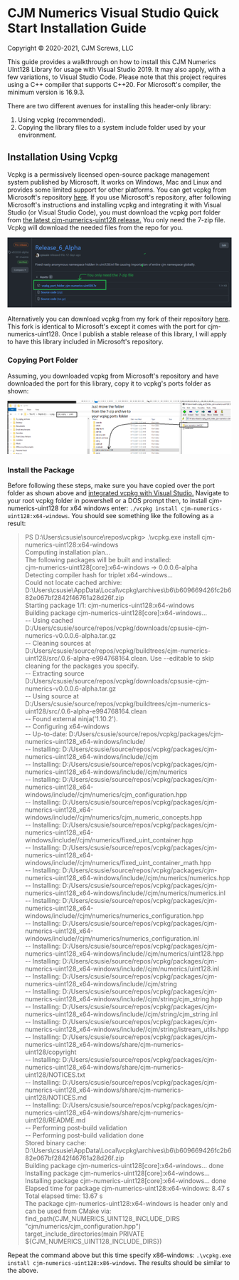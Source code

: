# CJM Numerics Visual Studio Quick Start Installation Guide
Copyright © 2020-2021, CJM Screws, LLC

This guide provides a walkthrough on how to install this CJM Numerics UInt128 Library for usage with Visual Studio 2019.  It may also apply, with a few variations, to Visual Studio Code.  Please note that this project requires using a C++ compiler that supports C++20.  For Microsoft's compiler, the minimum version is 16.9.3.  

There are two different avenues for installing this header-only library:  
1. Using vcpkg (recommended).
2. Copying the library files to a system include folder used by your environment.

## Installation Using Vcpkg

Vcpkg is a permissively licensed open-source package management system published by Microsoft.  It works on Windows, Mac and Linux and provides some limited support for other platforms.  You can get vcpkg from Microsoft's repository [here][1].  If you use Microsoft's repository, after following Microsoft's instructions and installing vcpkg and integrating it with Visual Studio (or Visual Studio Code), you must download the vcpkg port folder from [the latest cjm-numerics-uint128 release.][2]  You only need the 7-zip file.  Vcpkg will download the needed files from the repo for you.  

![Downloading 7-zip file from Releases.](images/downloading_port/download_from_releases.PNG)

Alternatively you can download vcpkg from my fork of their repository [here][3].  This fork is identical to Microsoft's except it comes with the port for cjm-numerics-uint128.  Once I publish a stable release of this library, I will apply to have this library included in Microsoft's repository.  
  
### Copying Port Folder  

Assuming, you downloaded vcpkg from Microsoft's repository and have downloaded the port for this library, copy it to vcpkg's ports folder as shown:  
  
![Copy over entire folder to Ports](images/downloading_port/copy_folder_to_vcpkg_port_folder.PNG)



### Install the Package  

Before following these steps, make sure you have copied over the port folder as shown above and [integrated vcpkg with Visual Studio.][4]  Navigate to your root vcpkg folder in powershell or a DOS prompt then, to install cjm-numerics-uint128 for x64 windows enter: `./vcpkg install cjm-numerics-uint128:x64-windows`. You should see something like the following as a result:  

> PS D:\Users\csusie\source\repos\vcpkg> .\vcpkg.exe install cjm-numerics-uint128:x64-windows  
Computing installation plan...  
The following packages will be built and installed:  
    cjm-numerics-uint128[core]:x64-windows -> 0.0.0.6-alpha  
Detecting compiler hash for triplet x64-windows...  
Could not locate cached archive:   D:\Users\csusie\AppData\Local\vcpkg\archives\b6\b609669426fc2b682e067bf2842f46761a28d26f.zip  
Starting package 1/1: cjm-numerics-uint128:x64-windows  
Building package cjm-numerics-uint128[core]:x64-windows...  
-- Using cached D:/Users/csusie/source/repos/vcpkg/downloads/cpsusie-cjm-numerics-v0.0.0.6-alpha.tar.gz  
-- Cleaning sources at D:/Users/csusie/source/repos/vcpkg/buildtrees/cjm-numerics-uint128/src/.0.6-alpha-e994768164.clean. Use --editable to skip cleaning for the packages you specify.  
-- Extracting source D:/Users/csusie/source/repos/vcpkg/downloads/cpsusie-cjm-numerics-v0.0.0.6-alpha.tar.gz  
-- Using source at D:/Users/csusie/source/repos/vcpkg/buildtrees/cjm-numerics-uint128/src/.0.6-alpha-e994768164.clean  
-- Found external ninja('1.10.2').  
-- Configuring x64-windows  
-- Up-to-date: D:/Users/csusie/source/repos/vcpkg/packages/cjm-numerics-uint128_x64-windows/include/  
-- Installing: D:/Users/csusie/source/repos/vcpkg/packages/cjm-numerics-uint128_x64-windows/include//cjm  
-- Installing: D:/Users/csusie/source/repos/vcpkg/packages/cjm-numerics-uint128_x64-windows/include//cjm/numerics  
-- Installing: D:/Users/csusie/source/repos/vcpkg/packages/cjm-numerics-uint128_x64-windows/include//cjm/numerics/cjm_configuration.hpp  
-- Installing: D:/Users/csusie/source/repos/vcpkg/packages/cjm-numerics-uint128_x64-windows/include//cjm/numerics/cjm_numeric_concepts.hpp  
-- Installing: D:/Users/csusie/source/repos/vcpkg/packages/cjm-numerics-uint128_x64-windows/include//cjm/numerics/fixed_uint_container.hpp  
-- Installing: D:/Users/csusie/source/repos/vcpkg/packages/cjm-numerics-uint128_x64-windows/include//cjm/numerics/fixed_uint_container_math.hpp  
-- Installing: D:/Users/csusie/source/repos/vcpkg/packages/cjm-numerics-uint128_x64-windows/include//cjm/numerics/numerics.hpp  
-- Installing: D:/Users/csusie/source/repos/vcpkg/packages/cjm-numerics-uint128_x64-windows/include//cjm/numerics/numerics.inl  
-- Installing: D:/Users/csusie/source/repos/vcpkg/packages/cjm-numerics-uint128_x64-windows/include//cjm/numerics/numerics_configuration.hpp  
-- Installing: D:/Users/csusie/source/repos/vcpkg/packages/cjm-numerics-uint128_x64-windows/include//cjm/numerics/numerics_configuration.inl  
-- Installing: D:/Users/csusie/source/repos/vcpkg/packages/cjm-numerics-uint128_x64-windows/include//cjm/numerics/uint128.hpp  
-- Installing: D:/Users/csusie/source/repos/vcpkg/packages/cjm-numerics-uint128_x64-windows/include//cjm/numerics/uint128.inl  
-- Installing: D:/Users/csusie/source/repos/vcpkg/packages/cjm-numerics-uint128_x64-windows/include//cjm/string  
-- Installing: D:/Users/csusie/source/repos/vcpkg/packages/cjm-numerics-uint128_x64-windows/include//cjm/string/cjm_string.hpp  
-- Installing: D:/Users/csusie/source/repos/vcpkg/packages/cjm-numerics-uint128_x64-windows/include//cjm/string/cjm_string.inl  
-- Installing: D:/Users/csusie/source/repos/vcpkg/packages/cjm-numerics-uint128_x64-windows/include//cjm/string/istream_utils.hpp  
-- Installing: D:/Users/csusie/source/repos/vcpkg/packages/cjm-numerics-uint128_x64-windows/share/cjm-numerics-uint128/copyright  
-- Installing: D:/Users/csusie/source/repos/vcpkg/packages/cjm-numerics-uint128_x64-windows/share/cjm-numerics-uint128/NOTICES.txt  
-- Installing: D:/Users/csusie/source/repos/vcpkg/packages/cjm-numerics-uint128_x64-windows/share/cjm-numerics-uint128/NOTICES.md  
-- Installing: D:/Users/csusie/source/repos/vcpkg/packages/cjm-numerics-uint128_x64-windows/share/cjm-numerics-uint128/README.md  
-- Performing post-build validation  
-- Performing post-build validation done  
Stored binary cache: D:\Users\csusie\AppData\Local\vcpkg\archives\b6\b609669426fc2b682e067bf2842f46761a28d26f.zip  
Building package cjm-numerics-uint128[core]:x64-windows... done  
Installing package cjm-numerics-uint128[core]:x64-windows...  
Installing package cjm-numerics-uint128[core]:x64-windows... done  
Elapsed time for package cjm-numerics-uint128:x64-windows: 8.47 s  
Total elapsed time: 13.67 s  
The package cjm-numerics-uint128:x64-windows is header only and can be used from CMake via:  
    find_path(CJM_NUMERICS_UINT128_INCLUDE_DIRS "cjm/numerics/cjm_configuration.hpp")
    target_include_directories(main PRIVATE ${CJM_NUMERICS_UINT128_INCLUDE_DIRS})  
    
Repeat the command above but this time specify x86-windows: `.\vcpkg.exe install cjm-numerics-uint128:x86-windows`.  The results should be similar to the above.  
  


  [1]: https://github.com/microsoft/vcpkg
  [2]: https://github.com/cpsusie/cjm-numerics/releases/download/v0.0.0.6-alpha/vcpkg_port_folder_cjm-numerics-uint128.7z
  [3]: https://github.com/cpsusie/vcpkg.git
  [4]: https://vcpkg.readthedocs.io/en/latest/users/integration/
